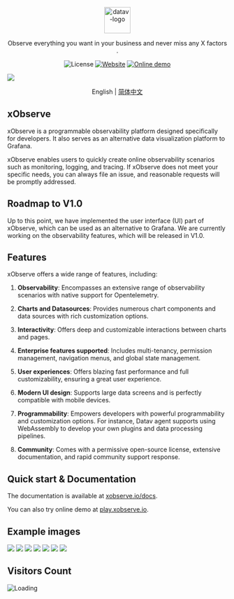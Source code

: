 <p align="center">
  <img src="https://xobserve.io/logo.png" alt="datav-logo" width="60" />
</p>

<p align="center">
  Observe everything you want in your business and never miss any X factors . 
</p>

<p align="center">
    <img alt="License" src="https://img.shields.io/badge/license-Apache2.0-brightgreen"> 
    <a href="https://datav.io"><img alt="Website" src="https://img.shields.io/badge/Website-datav.io-blue"></a>
    <a href="https://play.datav.io"><img alt="Online demo" src="https://img.shields.io/badge/Online-demo-blue"></a>
</p>

<div>
  <img src="https://github.com/xObserve/assets/blob/main/datav-readme/home-example1.jpg?raw=true" />
  <p align="center">
    English | <a href="./README_CN.md">简体中文</a>
  </p>
</div>
  



## xObserve

xObserve is a programmable observability platform designed specifically for developers. It also serves as an alternative data visualization platform to Grafana.

xObserve enables users to quickly create online observability scenarios such as monitoring, logging, and tracing. If xObserve does not meet your specific needs, you can always file an issue, and reasonable requests will be promptly addressed.

## Roadmap to V1.0

Up to this point, we have implemented the user interface (UI) part of xObserve, which can be used as an alternative to Grafana. We are currently working on the observability features, which will be released in V1.0.

## Features
xObserve offers a wide range of features, including:

1. **Observability**: Encompasses an extensive range of observability scenarios with native support for Opentelemetry.
   
2. **Charts and Datasources**: Provides numerous chart components and data sources with rich customization options.

3. **Interactivity**: Offers deep and customizable interactions between charts and pages.

4. **Enterprise features supported**: Includes multi-tenancy, permission management, navigation menus, and global state management.

5. **User experiences**: Offers blazing fast performance and full customizability, ensuring a great user experience.

6. **Modern UI design**: Supports large data screens and is perfectly compatible with mobile devices.

7. **Programmability**: Empowers developers with powerful programmability and customization options. For instance, Datav agent supports using WebAssembly to develop your own plugins and data processing pipelines.

8. **Community**: Comes with a permissive open-source license, extensive documentation, and rapid community support response.

## Quick start & Documentation

The documentation is available at [xobserve.io/docs](https://datav.io/docs).

You can also try online demo at [play.xobserve.io](https://play.datav.io).


## Example images

<img src="https://github.com/xObserve/assets/blob/main/datav-readme/home-example1.jpg?raw=true" />

<img src="https://github.com/xObserve/assets/blob/main/datav-readme/runtime-example.jpg?raw=true" />

<img src="https://github.com/xObserve/assets/blob/main/datav-readme/host-example.jpg?raw=true" />

<img src="https://github.com/xObserve/assets/blob/main/datav-readme/trace-search-example.jpg?raw=true" />

<img src="https://github.com/xObserve/assets/blob/main/datav-readme/trace-example.jpg?raw=true" />

<img src="https://github.com/xObserve/assets/blob/main/datav-readme/log-example.jpg?raw=true" />

<img src="https://github.com/xObserve/assets/blob/main/datav-readme/alert-example.jpg?raw=true" />






## Visitors Count

<img align="left" src = "https://profile-counter.glitch.me/datav/count.svg" alt="Loading" />
